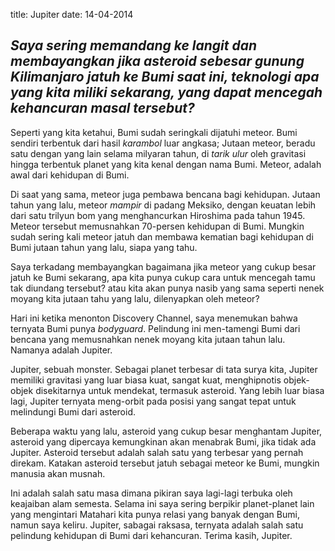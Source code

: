 title: Jupiter
date: 14-04-2014

## _Saya sering memandang ke langit dan membayangkan jika asteroid sebesar gunung Kilimanjaro jatuh ke Bumi saat ini, teknologi apa yang kita miliki sekarang, yang dapat mencegah kehancuran masal tersebut?_ 

Seperti yang kita ketahui, Bumi sudah seringkali dijatuhi meteor. Bumi sendiri terbentuk dari hasil _karambol_ luar angkasa; Jutaan meteor, beradu satu dengan yang lain selama milyaran tahun, di _tarik ulur_ oleh gravitasi hingga terbentuk planet yang kita kenal dengan nama Bumi. Meteor, adalah awal dari kehidupan di Bumi.

Di saat yang sama, meteor juga pembawa bencana bagi kehidupan. Jutaan tahun yang lalu, meteor _mampir_ di padang Meksiko, dengan keuatan lebih dari satu trilyun bom yang menghancurkan Hiroshima pada tahun 1945. Meteor tersebut memusnahkan 70-persen kehidupan di Bumi. Mungkin sudah sering kali meteor jatuh dan membawa kematian bagi kehidupan di Bumi jutaan tahun yang lalu, siapa yang tahu.

Saya terkadang membayangkan bagaimana jika meteor yang cukup besar jatuh ke Bumi sekarang, apa kita punya cukup cara untuk mencegah tamu tak diundang tersebut? atau kita akan punya nasib yang sama seperti nenek moyang kita jutaan tahu yang lalu, dilenyapkan oleh meteor?

Hari ini ketika menonton Discovery Channel, saya menemukan bahwa ternyata Bumi punya _bodyguard_. Pelindung ini men-tamengi Bumi dari bencana yang memusnahkan nenek moyang kita jutaan tahun lalu. Namanya adalah Jupiter.

Jupiter, sebuah monster. Sebagai planet terbesar di tata surya kita, Jupiter memiliki gravitasi yang luar biasa kuat, sangat kuat, menghipnotis objek-objek disekitarnya untuk mendekat, termasuk asteroid. Yang lebih luar biasa lagi, Jupiter ternyata meng-orbit pada posisi yang sangat tepat untuk melindungi Bumi dari asteroid. 

Beberapa waktu yang lalu, asteroid yang cukup besar menghantam Jupiter, asteroid yang dipercaya kemungkinan akan menabrak Bumi, jika tidak ada Jupiter. Asteroid tersebut adalah salah satu yang terbesar yang pernah direkam. Katakan asteroid tersebut jatuh sebagai meteor ke Bumi, mungkin manusia akan musnah.

Ini adalah salah satu masa dimana pikiran saya lagi-lagi terbuka oleh keajaiban alam semesta. Selama ini saya sering berpikir planet-planet lain yang mengintari Matahari kita punya relasi yang banyak dengan Bumi, namun saya keliru. Jupiter, sabagai raksasa, ternyata adalah salah satu pelindung kehidupan di Bumi dari kehancuran. Terima kasih, Jupiter.
